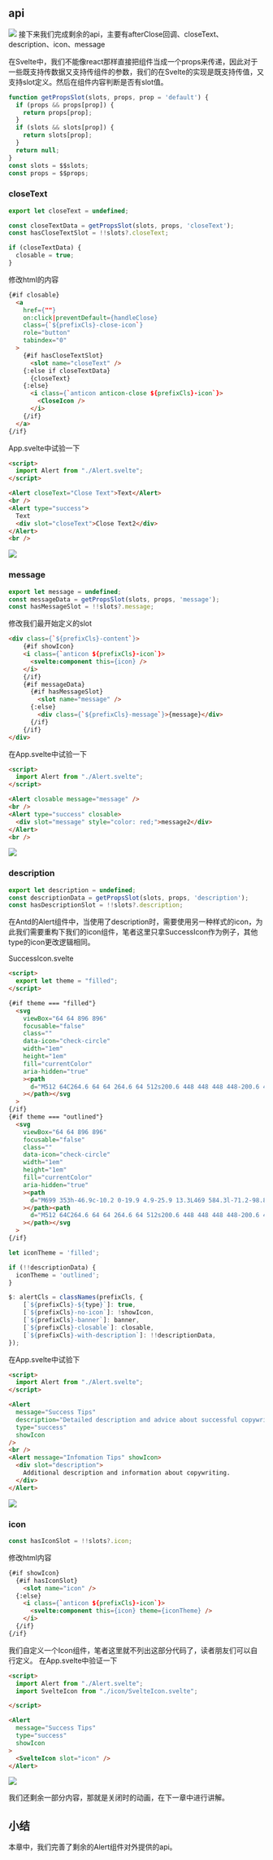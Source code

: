## api
![](./img/19-2.png)
接下来我们完成剩余的api，主要有afterClose回调、closeText、description、icon、message

在Svelte中，我们不能像react那样直接把组件当成一个props来传递，因此对于一些既支持传数据又支持传组件的参数，我们的在Svelte的实现是既支持传值，又支持slot定义。然后在组件内容判断是否有slot值。
```javascript
function getPropsSlot(slots, props, prop = 'default') {
  if (props && props[prop]) {
    return props[prop];
  }
  if (slots && slots[prop]) {
    return slots[prop];
  }
  return null;
}
const slots = $$slots;
const props = $$props;
```
### closeText
```javascript
export let closeText = undefined;

const closeTextData = getPropsSlot(slots, props, 'closeText');
const hasCloseTextSlot = !!slots?.closeText;

if (closeTextData) {
  closable = true;
}
```

修改html的内容
```html
{#if closable}
  <a
    href={""}
    on:click|preventDefault={handleClose}
    class={`${prefixCls}-close-icon`}
    role="button"
    tabindex="0"
  >
    {#if hasCloseTextSlot}
      <slot name="closeText" />
    {:else if closeTextData}
      {closeText}
    {:else}
      <i class={`anticon anticon-close ${prefixCls}-icon`}>
        <CloseIcon />
      </i>
    {/if}
  </a>
{/if}
```

App.svelte中试验一下
```html
<script>
  import Alert from "./Alert.svelte";
</script>

<Alert closeText="Close Text">Text</Alert>
<br />
<Alert type="success">
  Text
  <div slot="closeText">Close Text2</div>
</Alert>
<br />
```
![](./img/20-2.gif)

### message
```javascript
export let message = undefined;
const messageData = getPropsSlot(slots, props, 'message');
const hasMessageSlot = !!slots?.message;
```
修改我们最开始定义的slot
```html
<div class={`${prefixCls}-content`}>
	{#if showIcon}
	<i class={`anticon ${prefixCls}-icon`}>
	  <svelte:component this={icon} />
	</i>
	{/if}
	{#if messageData}
	  {#if hasMessageSlot}
		<slot name="message" />
	  {:else}
		<div class={`${prefixCls}-message`}>{message}</div>
	  {/if}
	{/if}
</div>
```

在App.svelte中试验一下
```html
<script>
  import Alert from "./Alert.svelte";
</script>

<Alert closable message="message" />
<br />
<Alert type="success" closable>
  <div slot="message" style="color: red;">message2</div>
</Alert>
<br />
```

![](./img/20-3.png)
### description
```javascript
export let description = undefined;
const descriptionData = getPropsSlot(slots, props, 'description');
const hasDescriptionSlot = !!slots?.description;
```
在Antd的Alert组件中，当使用了description时，需要使用另一种样式的icon，为此我们需要重构下我们的icon组件，笔者这里只拿SuccessIcon作为例子，其他type的icon更改逻辑相同。

SuccessIcon.svelte
```html
<script>
  export let theme = "filled";
</script>

{#if theme === "filled"}
  <svg
    viewBox="64 64 896 896"
    focusable="false"
    class=""
    data-icon="check-circle"
    width="1em"
    height="1em"
    fill="currentColor"
    aria-hidden="true"
    ><path
      d="M512 64C264.6 64 64 264.6 64 512s200.6 448 448 448 448-200.6 448-448S759.4 64 512 64zm193.5 301.7l-210.6 292a31.8 31.8 0 0 1-51.7 0L318.5 484.9c-3.8-5.3 0-12.7 6.5-12.7h46.9c10.2 0 19.9 4.9 25.9 13.3l71.2 98.8 157.2-218c6-8.3 15.6-13.3 25.9-13.3H699c6.5 0 10.3 7.4 6.5 12.7z"
    ></path></svg
  >
{/if}
{#if theme === "outlined"}
  <svg
    viewBox="64 64 896 896"
    focusable="false"
    class=""
    data-icon="check-circle"
    width="1em"
    height="1em"
    fill="currentColor"
    aria-hidden="true"
    ><path
      d="M699 353h-46.9c-10.2 0-19.9 4.9-25.9 13.3L469 584.3l-71.2-98.8c-6-8.3-15.6-13.3-25.9-13.3H325c-6.5 0-10.3 7.4-6.5 12.7l124.6 172.8a31.8 31.8 0 0 0 51.7 0l210.6-292c3.9-5.3.1-12.7-6.4-12.7z"
    ></path><path
      d="M512 64C264.6 64 64 264.6 64 512s200.6 448 448 448 448-200.6 448-448S759.4 64 512 64zm0 820c-205.4 0-372-166.6-372-372s166.6-372 372-372 372 166.6 372 372-166.6 372-372 372z"
    ></path></svg
  >
{/if}
```

```javascript
let iconTheme = 'filled';

if (!!descriptionData) {
  iconTheme = 'outlined';
}
```

```javascript
$: alertCls = classNames(prefixCls, {
    [`${prefixCls}-${type}`]: true,
    [`${prefixCls}-no-icon`]: !showIcon,
    [`${prefixCls}-banner`]: banner,
    [`${prefixCls}-closable`]: closable,
    [`${prefixCls}-with-description`]: !!descriptionData,
});
```

在App.svelte中试验下
```html
<script>
  import Alert from "./Alert.svelte";
</script>

<Alert
  message="Success Tips"
  description="Detailed description and advice about successful copywriting."
  type="success"
  showIcon
/>
<br />
<Alert message="Infomation Tips" showIcon>
  <div slot="description">
    Additional description and information about copywriting.
  </div>
</Alert>
```

![](./img/20-4.png)

### icon
```javascript
const hasIconSlot = !!slots?.icon;
```

修改html内容
```html
{#if showIcon}
  {#if hasIconSlot}
	<slot name="icon" />
  {:else}
	<i class={`anticon ${prefixCls}-icon`}>
	  <svelte:component this={icon} theme={iconTheme} />
	</i>
  {/if}
{/if}
```

我们自定义一个Icon组件，笔者这里就不列出这部分代码了，读者朋友们可以自行定义。
在App.svelte中验证一下

```html
<script>
  import Alert from "./Alert.svelte";
  import SvelteIcon from "./icon/SvelteIcon.svelte";

</script>

<Alert
  message="Success Tips"
  type="success"
  showIcon
>
  <SvelteIcon slot="icon" />
</Alert>
```

![](./img/20-5.png)

我们还剩余一部分内容，那就是关闭时的动画，在下一章中进行讲解。

## 小结
本章中，我们完善了剩余的Alert组件对外提供的api。
